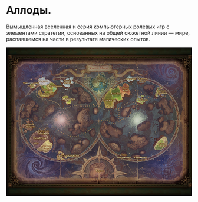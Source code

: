 # Аллоды.

Вымышленная вселенная и серия компьютерных ролевых игр с элементами стратегии, 
основанных на общей сюжетной линии — мире, распавшемся на части в результате 
магических опытов.

![](./images/1_07-allody.jpg)
